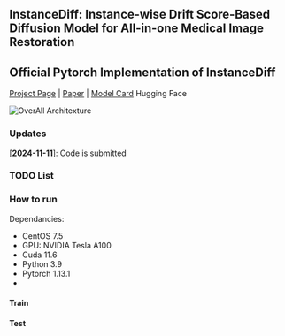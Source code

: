 ## InstanceDiff: Instance-wise Drift Score-Based Diffusion Model for All-in-one Medical Image Restoration
Official Pytorch Implementation of InstanceDiff
---
[Project Page](https://github.com/zyc-123/InstanceDiff) | [Paper]() | [Model Card]() Hugging Face

![OverAll Architexture]()

### Updates
[**2024-11-11**]: Code is submitted

### TODO List

### How to run
Dependancies:
 - CentOS 7.5
 - GPU: NVIDIA Tesla A100
 - Cuda 11.6
 - Python 3.9
 - Pytorch 1.13.1
 - 
#### Train

#### Test
